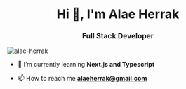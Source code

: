 <h1 align="center">Hi 👋, I'm Alae Herrak</h1>
<h3 align="center">Full Stack Developer</h3>

<p align="left"> <img src="https://komarev.com/ghpvc/?username=alae-herrak&label=Profile%20views&color=0e75b6&style=flat" alt="alae-herrak" /> </p>

- 🌱 I’m currently learning **Next.js and Typescript**

- 📫 How to reach me **alaeherrak@gmail.com**
